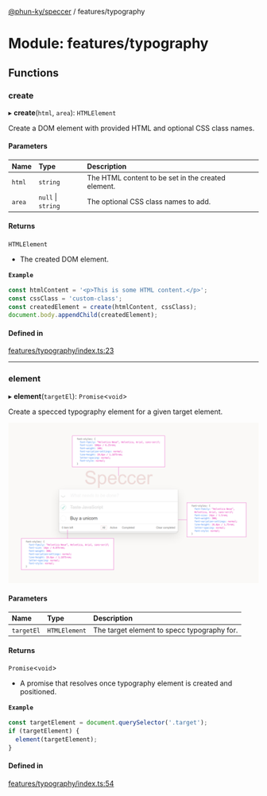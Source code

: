 [@phun-ky/speccer](../README.md) / features/typography

# Module: features/typography

## Functions

### create

▸ **create**(`html`, `area`): `HTMLElement`

Create a DOM element with provided HTML and optional CSS class names.

#### Parameters

| Name | Type | Description |
| :------ | :------ | :------ |
| `html` | `string` | The HTML content to be set in the created element. |
| `area` | ``null`` \| `string` | The optional CSS class names to add. |

#### Returns

`HTMLElement`

- The created DOM element.

**`Example`**

```ts
const htmlContent = '<p>This is some HTML content.</p>';
const cssClass = 'custom-class';
const createdElement = create(htmlContent, cssClass);
document.body.appendChild(createdElement);
```

#### Defined in

[features/typography/index.ts:23](https://github.com/phun-ky/speccer/blob/main/src/features/typography/index.ts#L23)

___

### element

▸ **element**(`targetEl`): `Promise`\<`void`\>

Create a specced typography element for a given target element.

![typography](https://github.com/phun-ky/speccer/blob/main/public/typography.png?raw=true)

#### Parameters

| Name | Type | Description |
| :------ | :------ | :------ |
| `targetEl` | `HTMLElement` | The target element to specc typography for. |

#### Returns

`Promise`\<`void`\>

- A promise that resolves once typography element is created and positioned.

**`Example`**

```ts
const targetElement = document.querySelector('.target');
if (targetElement) {
  element(targetElement);
}
```

#### Defined in

[features/typography/index.ts:54](https://github.com/phun-ky/speccer/blob/main/src/features/typography/index.ts#L54)
